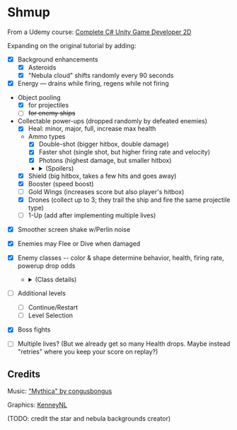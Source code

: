 # Shmup

From a Udemy course: [Complete C# Unity Game Developer 2D](https://www.udemy.com/course/unitycourse/)

Expanding on the original tutorial by adding:
- [x] Background enhancements
  - [x] Asteroids
  - [x] "Nebula cloud" shifts randomly every 90 seconds
- [x] Energy — drains while firing, regens while not firing
- Object pooling
  - [x] for projectiles
  - [ ] ~~for enemy ships~~
- Collectable power-ups (dropped randomly by defeated enemies)
  - [x] Heal: minor, major, full, increase max health
  - Ammo types
    - [x] Double-shot (bigger hitbox, double damage)
    - [x] Faster shot (single shot, but higher firing rate and velocity)
    - [x] Photons (highest damage, but smaller hitbox)
    - <details>
      <summary>(Spoilers)</summary>

      - [x] Whenever you collect the same kind of ammo that you're already using, you get a slight firing velocity boost. Stacking infinitely.
      - [ ] (TODO: alternate increasing velocity and firing rate)

    </details>
  - [x] Shield (big hitbox, takes a few hits and goes away)
  - [x] Booster (speed boost)
  - [ ] Gold Wings (increases score but also player's hitbox)
  - [x] Drones (collect up to 3; they trail the ship and fire the same projectile type)
  - [ ] 1-Up (add after implementing multiple lives)
- [x] Smoother screen shake w/Perlin noise
- [x] Enemies may Flee or Dive when damaged
- [x] Enemy classes -- color & shape determine behavior, health, firing rate, powerup drop odds
  - <details>
    <summary>(Class details)</summary>
    
    - Colors
      - Black: Standard HP, Chance to flee OR dive. Worth 100.
      - Blue: Lower HP, Chance to flee. Worth 50.
      - Green: More HP, Never flees or dives. Worth 50.
      - Orange: Standard HP, Chance to dive. Worth 75.
    - Types
      - Type 1 "Frog": Prefers to drop Heal or Drone Powerups.
      - Type 2 "Bat": Prefers to drop Weapon or Drone Powerups. Lower chance to Flee or Dive.
      - Type 3 "Cowl": Prefers to drop Shield or Heal Powerups. Higher chance to Flee or Dive.
      - Type 4 "Hex": Prefers to drop Shield or Speed Powerups. Fires twice as often, and projectiles are faster.
      - Type 5 "Vamp": Prefers to drop Speed or Weapon Powerups.
    
  </details>
- [ ] Additional levels
  - [ ] Continue/Restart
  - [ ] Level Selection
- [x] Boss fights
- [ ] Multiple lives? (But we already get so many Health drops. Maybe instead "retries" where you keep your score on replay?)

## Credits
Music: ["Mythica" by congusbongus](https://opengameart.org/users/congusbongus)

Graphics: [KenneyNL](https://www.kenney.nl/assets)

(TODO: credit the star and nebula backgrounds creator)
